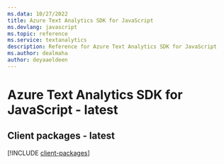 ```yaml
---
ms.data: 10/27/2022
title: Azure Text Analytics SDK for JavaScript
ms.devlang: javascript
ms.topic: reference
ms.service: textanalytics
description: Reference for Azure Text Analytics SDK for JavaScript
ms.author: dealmaha
author: deyaaeldeen
---
```

# Azure Text Analytics SDK for JavaScript - latest

## Client packages - latest
[!INCLUDE [client-packages](text-analytics-client-index.md)]